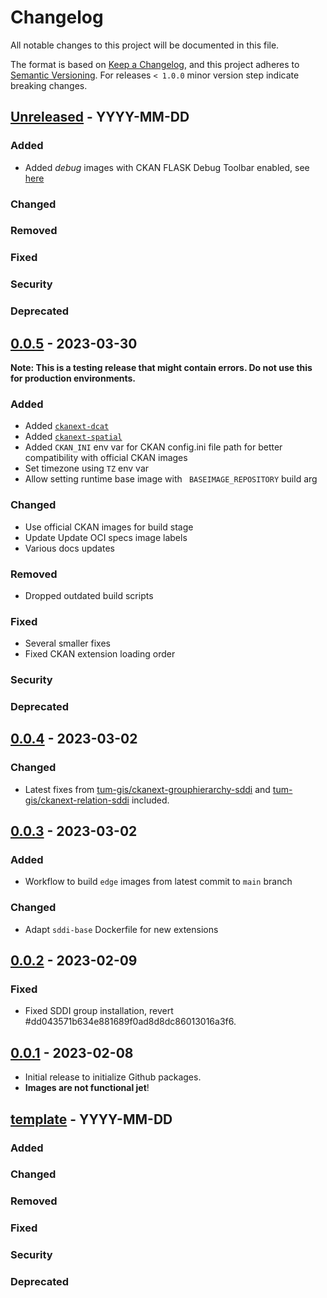 # Changelog

All notable changes to this project will be documented in this file.

The format is based on [Keep a Changelog](https://keepachangelog.com/en/1.0.0/),
and this project adheres to [Semantic Versioning](https://semver.org/spec/v2.0.0.html).
For releases `< 1.0.0` minor version step indicate breaking changes.

## [Unreleased] - YYYY-MM-DD

### Added

- Added *debug* images with CKAN FLASK Debug Toolbar enabled, see
  [here](https://github.com/tum-gis/ckan-docker#1234-image-versioning)

### Changed

### Removed

### Fixed

### Security

### Deprecated

## [0.0.5] - 2023-03-30

**Note: This is a testing release that might contain errors. Do not use this
for production environments.**

### Added

- Added [`ckanext-dcat`](https://extensions.ckan.org/extension/dcat/)
- Added [`ckanext-spatial`](https://github.com/ckan/ckanext-spatial)
- Added `CKAN_INI` env var for CKAN config.ini file path for better compatibility with
  official CKAN images
- Set timezone using `TZ` env var
- Allow setting runtime base image with ` BASEIMAGE_REPOSITORY` build arg

### Changed

- Use official CKAN images for build stage
- Update Update OCI specs image labels
- Various docs updates

### Removed

- Dropped outdated build scripts

### Fixed

- Several smaller fixes
- Fixed CKAN extension loading order

### Security

### Deprecated

## [0.0.4] - 2023-03-02

### Changed

- Latest fixes from
  [tum-gis/ckanext-grouphierarchy-sddi](https://github.com/tum-gis/ckanext-grouphierarchy-sddi)
  and [tum-gis/ckanext-relation-sddi](https://github.com/tum-gis/ckanext-relation-sddi) included.

## [0.0.3] - 2023-03-02

### Added

- Workflow to build `edge` images from latest commit to `main` branch

### Changed

- Adapt `sddi-base` Dockerfile for new extensions

## [0.0.2] - 2023-02-09

### Fixed

- Fixed SDDI group installation, revert #dd043571b634e881689f0ad8d8dc86013016a3f6.

## [0.0.1] - 2023-02-08

- Initial release to initialize Github packages.
- **Images are not functional jet**!

## [template] - YYYY-MM-DD

### Added

### Changed

### Removed

### Fixed

### Security

### Deprecated

[Unreleased]: https://github.com/tum-gis/ckan-docker/compare/0.0.5...HEAD
[0.0.5]: https://github.com/tum-gis/ckan-docker/compare/0.0.4...0.0.5
[0.0.4]: https://github.com/tum-gis/ckan-docker/compare/0.0.3...0.0.4
[0.0.3]: https://github.com/tum-gis/ckan-docker/compare/0.0.2...0.0.3
[0.0.2]: https://github.com/tum-gis/ckan-docker/compare/0.0.1...0.0.2
[0.0.1]: https://github.com/tum-gis/ckan-docker/releases/tag/0.0.1
[template]: https://keepachangelog.com/en/1.0.0/
